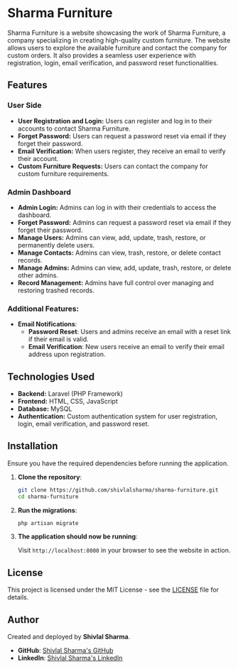 # Sharma Furniture

Sharma Furniture is a website showcasing the work of Sharma Furniture, a company specializing in creating high-quality custom furniture. The website allows users to explore the available furniture and contact the company for custom orders. It also provides a seamless user experience with registration, login, email verification, and password reset functionalities.

## Features

### User Side

- **User Registration and Login:** Users can register and log in to their accounts to contact Sharma Furniture.
- **Forget Password:** Users can request a password reset via email if they forget their password.
- **Email Verification:** When users register, they receive an email to verify their account.
- **Custom Furniture Requests:** Users can contact the company for custom furniture requirements.

### Admin Dashboard

- **Admin Login:** Admins can log in with their credentials to access the dashboard.
- **Forget Password:** Admins can request a password reset via email if they forget their password.
- **Manage Users:** Admins can view, add, update, trash, restore, or permanently delete users.
- **Manage Contacts:** Admins can view, trash, restore, or delete contact records.
- **Manage Admins:** Admins can view, add, update, trash, restore, or delete other admins.
- **Record Management:** Admins have full control over managing and restoring trashed records.

### Additional Features:

- **Email Notifications**:
  - **Password Reset**: Users and admins receive an email with a reset link if their email is valid.
  - **Email Verification**: New users receive an email to verify their email address upon registration.

## Technologies Used

- **Backend:** Laravel (PHP Framework)
- **Frontend:** HTML, CSS, JavaScript
- **Database:** MySQL
- **Authentication:** Custom authentication system for user registration, login, email verification, and password reset.

## Installation

Ensure you have the required dependencies before running the application.

1. **Clone the repository**:
    ```bash
    git clone https://github.com/shivlalsharma/sharma-furniture.git
    cd sharma-furniture
    ```

2. **Run the migrations**:
    ```bash
    php artisan migrate
    ```

3. **The application should now be running**:

    Visit `http://localhost:8000` in your browser to see the website in action.

## License

This project is licensed under the MIT License - see the [LICENSE](LICENSE) file for details.

## Author

Created and deployed by **Shivlal Sharma**.  
- **GitHub**: [Shivlal Sharma's GitHub](https://github.com/shivlalsharma)
- **LinkedIn**: [Shivlal Sharma's LinkedIn](https://www.linkedin.com/in/shivlal-sharma-56ba5a284/)